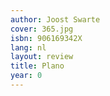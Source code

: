 ```yaml
---
author: Joost Swarte
cover: 365.jpg
isbn: 906169342X
lang: nl
layout: review
title: Plano
year: 0
---
```

